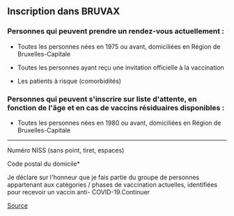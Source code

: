 Inscription dans BRUVAX
-----------------------

### Personnes qui peuvent prendre un rendez-vous actuellement :

*   Toutes les personnes nées en 1975 ou avant, domiciliées en Région de Bruxelles-Capitale
    
*   Toutes les personnes ayant reçu une invitation officielle à la vaccination
    
*   Les patients à risque (comorbidités)
    

### Personnes qui peuvent s'inscrire sur liste d'attente, en fonction de l'âge et en cas de vaccins résiduaires disponibles :

*   Toutes les personnes nées en 1980 ou avant, domiciliées en Région de Bruxelles-Capitale
    

* * *

Numéro NISS (sans point, tiret, espaces)

Code postal du domicile\*

Je déclare sur l'honneur que je fais partie du groupe de personnes appartenant aux catégories / phases de vaccination actuelles, identifiées pour recevoir un vaccin anti- COVID-19.Continuer

[Source](https://bruvax.brussels.doctena.be/)